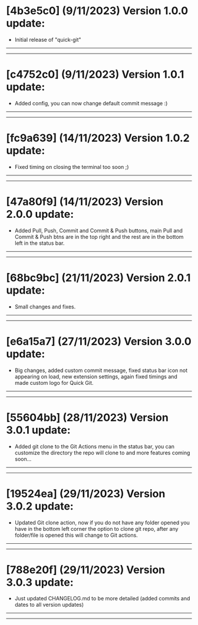 # [4b3e5c0] (9/11/2023) Version 1.0.0 update:
- Initial release of "quick-git"
---
---
# [c4752c0] (9/11/2023) Version 1.0.1 update:
- Added config, you can now change default commit message :)
---
---
# [fc9a639] (14/11/2023) Version 1.0.2 update:
- Fixed timing on closing the terminal too soon ;)
---
---
# [47a80f9] (14/11/2023) Version 2.0.0 update:
- Added Pull, Push, Commit and Commit & Push buttons, main Pull and Commit & Push btns are in the top right and the rest are in the bottom left in the status bar.
---
---
# [68bc9bc] (21/11/2023) Version 2.0.1 update:
- Small changes and fixes.
---
---
# [e6a15a7] (27/11/2023) Version 3.0.0 update:
- Big changes, added custom commit message, fixed status bar icon not appearing on load, new extension settings, again fixed timings and made custom logo for Quick Git.
---
---
# [55604bb] (28/11/2023) Version 3.0.1 update:
- Added git clone to the Git Actions menu in the status bar, you can customize the directory the repo will clone to and more features coming soon...
---
---
# [19524ea] (29/11/2023) Version 3.0.2 update:
- Updated Git clone action, now if you do not have any folder opened you have in the bottom left corner the option to clone git repo, after any folder/file is opened this will change to Git actions.
---
---
# [788e20f] (29/11/2023) Version 3.0.3 update:
- Just updated CHANGELOG.md to be more detailed (added commits and dates to all version updates)
---
---
